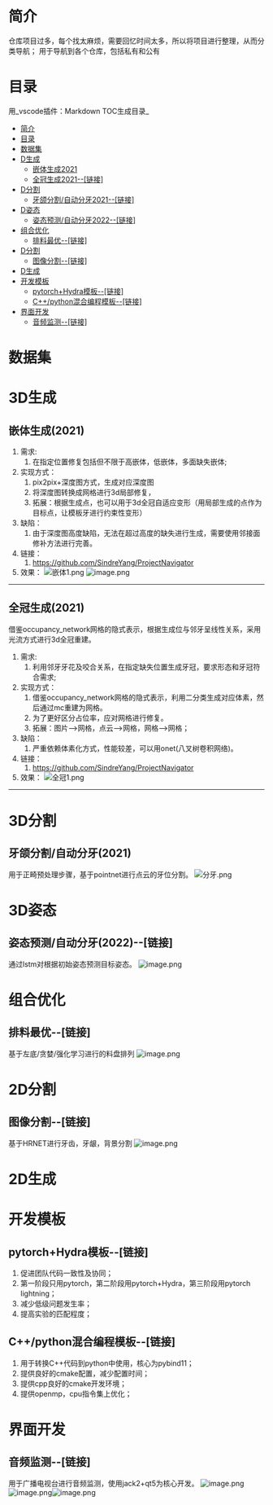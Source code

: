 
# 简介
仓库项目过多，每个找太麻烦，需要回忆时间太多，所以将项目进行整理，从而分类导航；
用于导航到各个仓库，包括私有和公有

# 目录
用_vscode插件：Markdown TOC生成目录_
<!-- TOC -->

- [简介](#%E7%AE%80%E4%BB%8B)
- [目录](#%E7%9B%AE%E5%BD%95)
- [数据集](#%E6%95%B0%E6%8D%AE%E9%9B%86)
- [D生成](#d%E7%94%9F%E6%88%90)
    - [嵌体生成2021](#%E5%B5%8C%E4%BD%93%E7%94%9F%E6%88%902021)
    - [全冠生成2021--[链接]](#%E5%85%A8%E5%86%A0%E7%94%9F%E6%88%902021--%E9%93%BE%E6%8E%A5)
- [D分割](#d%E5%88%86%E5%89%B2)
    - [牙颌分割/自动分牙2021--[链接]](#%E7%89%99%E9%A2%8C%E5%88%86%E5%89%B2%E8%87%AA%E5%8A%A8%E5%88%86%E7%89%992021--%E9%93%BE%E6%8E%A5)
- [D姿态](#d%E5%A7%BF%E6%80%81)
    - [姿态预测/自动分牙2022--[链接]](#%E5%A7%BF%E6%80%81%E9%A2%84%E6%B5%8B%E8%87%AA%E5%8A%A8%E5%88%86%E7%89%992022--%E9%93%BE%E6%8E%A5)
- [组合优化](#%E7%BB%84%E5%90%88%E4%BC%98%E5%8C%96)
    - [排料最优--[链接]](#%E6%8E%92%E6%96%99%E6%9C%80%E4%BC%98--%E9%93%BE%E6%8E%A5)
- [D分割](#d%E5%88%86%E5%89%B2)
    - [图像分割--[链接]](#%E5%9B%BE%E5%83%8F%E5%88%86%E5%89%B2--%E9%93%BE%E6%8E%A5)
- [D生成](#d%E7%94%9F%E6%88%90)
- [开发模板](#%E5%BC%80%E5%8F%91%E6%A8%A1%E6%9D%BF)
    - [pytorch+Hydra模板--[链接]](#pytorchhydra%E6%A8%A1%E6%9D%BF--%E9%93%BE%E6%8E%A5)
    - [C++/python混合编程模板--[链接]](#cpython%E6%B7%B7%E5%90%88%E7%BC%96%E7%A8%8B%E6%A8%A1%E6%9D%BF--%E9%93%BE%E6%8E%A5)
- [界面开发](#%E7%95%8C%E9%9D%A2%E5%BC%80%E5%8F%91)
    - [音频监测--[链接]](#%E9%9F%B3%E9%A2%91%E7%9B%91%E6%B5%8B--%E9%93%BE%E6%8E%A5)

<!-- /TOC -->
# 数据集


# 3D生成
## 嵌体生成(2021)

1. 需求:
   1. 在指定位置修复包括但不限于高嵌体，低嵌体，多面缺失嵌体;
2. 实现方式：
   1. pix2pix+深度图方式，生成对应深度图
   2. 将深度图转换成网格进行3d局部修复，
   3. 拓展：根据生成点，也可以用于3d全冠自适应变形（用局部生成的点作为目标点，让模板牙进行约束性变形）
3. 缺陷：
   1. 由于深度图高度缺陷，无法在超过高度的缺失进行生成，需要使用邻接面修补方法进行完善。
4. 链接：
   1. https://github.com/SindreYang/ProjectNavigator
5. 效果：
![嵌体1.png](img/嵌体1.png)
![image.png](img/嵌体2.png)

--- 
## 全冠生成(2021)
借鉴occupancy_network网格的隐式表示，根据生成位与邻牙呈线性关系，采用光流方式进行3d全冠重建。
1. 需求:
   1. 利用邻牙牙花及咬合关系，在指定缺失位置生成牙冠，要求形态和牙冠符合需求;
2. 实现方式：
   1. 借鉴occupancy_network网格的隐式表示，利用二分类生成对应体素，然后通过mc重建为网格。
   2. 为了更好区分占位率，应对网格进行修复。
   3. 拓展：图片-->网格，点云-->网格，网格-->网格；
3. 缺陷：
   1. 严重依赖体素化方式，性能较差，可以用onet(八叉树卷积网络)。
4. 链接：
   1. https://github.com/SindreYang/ProjectNavigator
5. 效果：
![全冠1.png](img/全冠1.png)
---
# 3D分割
## 牙颌分割/自动分牙(2021)
用于正畸预处理步骤，基于pointnet进行点云的牙位分割。
![分牙.png](img/分牙.png)

# 3D姿态
## 姿态预测/自动分牙(2022)--[链接]
通过lstm对根据初始姿态预测目标姿态。
![image.png](https://cdn.nlark.com/yuque/0/2023/png/22210919/1677563651695-45dcc9b9-7489-4ef5-817f-a43443349031.png#averageHue=%23f9f7ef&clientId=u5ad84f3b-58ec-4&from=paste&height=608&id=ua978e733&name=image.png&originHeight=608&originWidth=1156&originalType=binary&ratio=1&rotation=0&showTitle=false&size=130609&status=done&style=none&taskId=ub10c1342-9ea6-4930-ad39-496af6dc065&title=&width=1156)

# 组合优化
## 排料最优--[链接]
基于左底/贪婪/强化学习进行的料盘排列
![image.png](https://cdn.nlark.com/yuque/0/2023/png/22210919/1677567209137-252daa46-ca29-4218-b2e2-b62d0b20d596.png#averageHue=%23b2c1b2&clientId=u172a891d-e7da-4&from=paste&height=412&id=u3ad357dd&name=image.png&originHeight=773&originWidth=817&originalType=binary&ratio=1&rotation=0&showTitle=false&size=393698&status=done&style=none&taskId=udeba4a16-4641-4adc-9153-22e2cd7ec5d&title=&width=435)
# 2D分割
## 图像分割--[链接]
基于HRNET进行牙齿，牙龈，背景分割
![image.png](https://cdn.nlark.com/yuque/0/2023/png/22210919/1677563867049-de774aea-98df-4745-8e0b-503b5eb400af.png#averageHue=%234f1919&clientId=u5ad84f3b-58ec-4&from=paste&height=226&id=u1cf10c7f&name=image.png&originHeight=517&originWidth=891&originalType=binary&ratio=1&rotation=0&showTitle=false&size=149021&status=done&style=none&taskId=ucefe08fb-85dc-41fe-933c-8f2c5974f16&title=&width=389)
# 2D生成

# 开发模板
## pytorch+Hydra模板--[链接]

1. 促进团队代码一致性及协同；
2. 第一阶段只用pytorch，第二阶段用pytorch+Hydra，第三阶段用pytorch lightning；
3. 减少低级问题发生率；
4. 提高实验的匹配程度；

## C++/python混合编程模板--[链接]

1. 用于转换C++代码到python中使用，核心为pybind11；
2. 提供良好的cmake配置，减少配置时间；
3. 提供cpp良好的cmake开发环境；
4. 提供openmp，cpu指令集上优化；


# 界面开发 
## 音频监测--[链接]
用于广播电视台进行音频监测，使用jack2+qt5为核心开发。
![image.png](https://cdn.nlark.com/yuque/0/2023/png/22210919/1677566124888-d27dc36d-0616-42fe-bf23-3d4f6ec73600.png#averageHue=%23464815&clientId=u5ad84f3b-58ec-4&from=paste&height=367&id=uf4c31eae&name=image.png&originHeight=604&originWidth=1093&originalType=binary&ratio=1&rotation=0&showTitle=false&size=668609&status=done&style=none&taskId=ud786690c-2895-47b2-b79e-d5fadb4cfee&title=&width=665)
![image.png](https://cdn.nlark.com/yuque/0/2023/png/22210919/1677566057809-08eefde8-ee49-45de-80ff-7bc768ac4f00.png#averageHue=%234b4b4b&clientId=u5ad84f3b-58ec-4&from=paste&height=220&id=u83545e0b&name=image.png&originHeight=504&originWidth=893&originalType=binary&ratio=1&rotation=0&showTitle=false&size=42649&status=done&style=none&taskId=u105501dc-c4bc-47c2-9067-cce0d233c57&title=&width=389)![image.png](https://cdn.nlark.com/yuque/0/2023/png/22210919/1677566032410-4cbc6db7-1a19-482d-9641-1e477d69a7c9.png#averageHue=%23fafafa&clientId=u5ad84f3b-58ec-4&from=paste&height=220&id=u29dd8c20&name=image.png&originHeight=474&originWidth=742&originalType=binary&ratio=1&rotation=0&showTitle=false&size=23389&status=done&style=none&taskId=u3a1e0d02-4ea8-41fc-b90d-7e2fc9c8d7a&title=&width=344)



